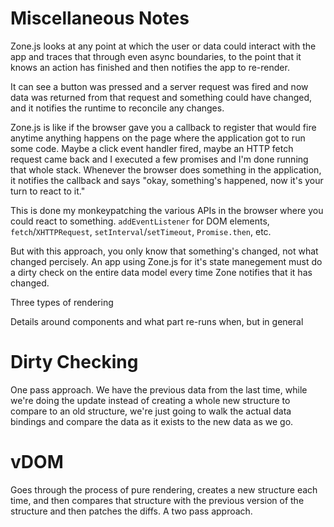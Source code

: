 # Miscellaneous Notes

Zone.js looks at any point at which the user or data could interact with the app and traces that through even async boundaries, to the point that it knows an action has finished and then notifies the app to re-render.

It can see a button was pressed and a server request was fired and now data was returned from that request and something could have changed, and it notifies the runtime to reconcile any changes.

Zone.js is like if the browser gave you a callback to register that would fire anytime anything happens on the page where the application got to run some code. Maybe a click event handler fired, maybe an HTTP fetch request came back and I executed a few promises and I'm done running that whole stack. Whenever the browser does something in the application, it notifies the callback and says "okay, something's happened, now it's your turn to react to it." 

This is done my monkeypatching the various APIs in the browser where you could react to something. `addEventListener` for DOM elements, `fetch`/`XHTTPRequest`, `setInterval`/`setTimeout`, `Promise.then`, etc. 

But with this approach, you only know that something's changed, not what changed percisely. An app using Zone.js for it's state manegement must do a dirty check on the entire data model every time Zone notifies that it has changed.

Three types of rendering

Details around components and what part re-runs when, but in general

# Dirty Checking

One pass approach. We have the previous data from the last time, while we're doing the update instead of creating a whole new structure to compare to an old structure, we're just going to walk the actual data bindings and compare the data as it exists to the new data as we go.

# vDOM

Goes through the process of pure rendering, creates a new structure each time, and then compares that structure with the previous version of the structure and then patches the diffs. A two pass approach.
